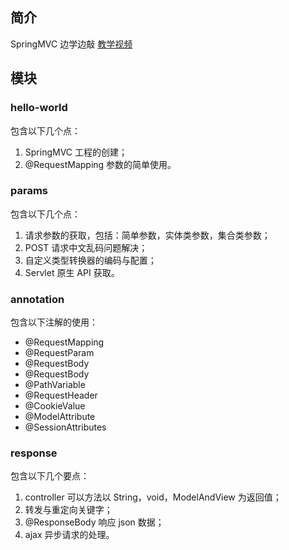 ## 简介

SpringMVC 边学边敲 [教学视频](https://www.bilibili.com/video/BV1mE411X7yp?p=159)

## 模块

### hello-world

包含以下几个点：
1. SpringMVC 工程的创建；
2. @RequestMapping 参数的简单使用。

### params

包含以下几个点：
1. 请求参数的获取，包括：简单参数，实体类参数，集合类参数；
2. POST 请求中文乱码问题解决；
3. 自定义类型转换器的编码与配置；
4. Servlet 原生 API 获取。

### annotation

包含以下注解的使用：
- @RequestMapping
- @RequestParam
- @RequestBody
- @RequestBody
- @PathVariable
- @RequestHeader
- @CookieValue
- @ModelAttribute
- @SessionAttributes

### response

包含以下几个要点：
1. controller 可以方法以 String，void，ModelAndView 为返回值；
2. 转发与重定向关键字；
3. @ResponseBody 响应 json 数据；
4. ajax 异步请求的处理。